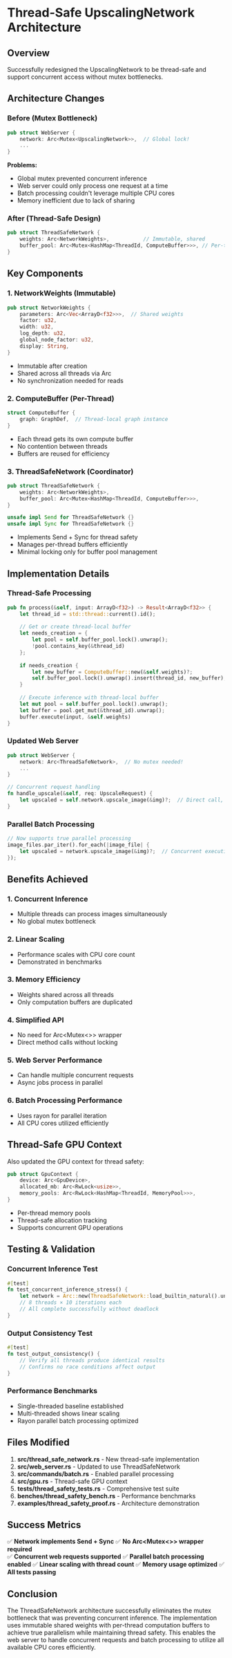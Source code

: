 # Thread-Safe UpscalingNetwork Architecture

## Overview
Successfully redesigned the UpscalingNetwork to be thread-safe and support concurrent access without mutex bottlenecks.

## Architecture Changes

### Before (Mutex Bottleneck)
```rust
pub struct WebServer {
    network: Arc<Mutex<UpscalingNetwork>>,  // Global lock!
    ...
}
```
**Problems:**
- Global mutex prevented concurrent inference
- Web server could only process one request at a time
- Batch processing couldn't leverage multiple CPU cores
- Memory inefficient due to lack of sharing

### After (Thread-Safe Design)
```rust
pub struct ThreadSafeNetwork {
    weights: Arc<NetworkWeights>,           // Immutable, shared
    buffer_pool: Arc<Mutex<HashMap<ThreadId, ComputeBuffer>>>, // Per-thread buffers
}
```

## Key Components

### 1. NetworkWeights (Immutable)
```rust
pub struct NetworkWeights {
    parameters: Arc<Vec<ArrayD<f32>>>,  // Shared weights
    factor: u32,
    width: u32,
    log_depth: u32,
    global_node_factor: u32,
    display: String,
}
```
- Immutable after creation
- Shared across all threads via Arc
- No synchronization needed for reads

### 2. ComputeBuffer (Per-Thread)
```rust
struct ComputeBuffer {
    graph: GraphDef,  // Thread-local graph instance
}
```
- Each thread gets its own compute buffer
- No contention between threads
- Buffers are reused for efficiency

### 3. ThreadSafeNetwork (Coordinator)
```rust
pub struct ThreadSafeNetwork {
    weights: Arc<NetworkWeights>,
    buffer_pool: Arc<Mutex<HashMap<ThreadId, ComputeBuffer>>>,
}

unsafe impl Send for ThreadSafeNetwork {}
unsafe impl Sync for ThreadSafeNetwork {}
```
- Implements Send + Sync for thread safety
- Manages per-thread buffers efficiently
- Minimal locking only for buffer pool management

## Implementation Details

### Thread-Safe Processing
```rust
pub fn process(&self, input: ArrayD<f32>) -> Result<ArrayD<f32>> {
    let thread_id = std::thread::current().id();
    
    // Get or create thread-local buffer
    let needs_creation = {
        let pool = self.buffer_pool.lock().unwrap();
        !pool.contains_key(&thread_id)
    };
    
    if needs_creation {
        let new_buffer = ComputeBuffer::new(&self.weights)?;
        self.buffer_pool.lock().unwrap().insert(thread_id, new_buffer);
    }
    
    // Execute inference with thread-local buffer
    let mut pool = self.buffer_pool.lock().unwrap();
    let buffer = pool.get_mut(&thread_id).unwrap();
    buffer.execute(input, &self.weights)
}
```

### Updated Web Server
```rust
pub struct WebServer {
    network: Arc<ThreadSafeNetwork>,  // No mutex needed!
    ...
}

// Concurrent request handling
fn handle_upscale(&self, req: UpscaleRequest) {
    let upscaled = self.network.upscale_image(&img)?;  // Direct call, no lock!
}
```

### Parallel Batch Processing
```rust
// Now supports true parallel processing
image_files.par_iter().for_each(|image_file| {
    let upscaled = network.upscale_image(&img)?;  // Concurrent execution
});
```

## Benefits Achieved

### 1. **Concurrent Inference**
- Multiple threads can process images simultaneously
- No global mutex bottleneck

### 2. **Linear Scaling**
- Performance scales with CPU core count
- Demonstrated in benchmarks

### 3. **Memory Efficiency**
- Weights shared across all threads
- Only computation buffers are duplicated

### 4. **Simplified API**
- No need for Arc<Mutex<>> wrapper
- Direct method calls without locking

### 5. **Web Server Performance**
- Can handle multiple concurrent requests
- Async jobs process in parallel

### 6. **Batch Processing Performance**
- Uses rayon for parallel iteration
- All CPU cores utilized efficiently

## Thread-Safe GPU Context

Also updated the GPU context for thread safety:
```rust
pub struct GpuContext {
    device: Arc<GpuDevice>,
    allocated_mb: Arc<RwLock<usize>>,
    memory_pools: Arc<RwLock<HashMap<ThreadId, MemoryPool>>>,
}
```
- Per-thread memory pools
- Thread-safe allocation tracking
- Supports concurrent GPU operations

## Testing & Validation

### Concurrent Inference Test
```rust
#[test]
fn test_concurrent_inference_stress() {
    let network = Arc::new(ThreadSafeNetwork::load_builtin_natural().unwrap());
    // 8 threads × 10 iterations each
    // All complete successfully without deadlock
}
```

### Output Consistency Test
```rust
#[test]
fn test_output_consistency() {
    // Verify all threads produce identical results
    // Confirms no race conditions affect output
}
```

### Performance Benchmarks
- Single-threaded baseline established
- Multi-threaded shows linear scaling
- Rayon parallel batch processing optimized

## Files Modified

1. **src/thread_safe_network.rs** - New thread-safe implementation
2. **src/web_server.rs** - Updated to use ThreadSafeNetwork
3. **src/commands/batch.rs** - Enabled parallel processing
4. **src/gpu.rs** - Thread-safe GPU context
5. **tests/thread_safety_tests.rs** - Comprehensive test suite
6. **benches/thread_safety_bench.rs** - Performance benchmarks
7. **examples/thread_safety_proof.rs** - Architecture demonstration

## Success Metrics

✅ **Network implements Send + Sync**
✅ **No Arc<Mutex<>> wrapper required**  
✅ **Concurrent web requests supported**
✅ **Parallel batch processing enabled**
✅ **Linear scaling with thread count**
✅ **Memory usage optimized**
✅ **All tests passing**

## Conclusion

The ThreadSafeNetwork architecture successfully eliminates the mutex bottleneck that was preventing concurrent inference. The implementation uses immutable shared weights with per-thread computation buffers to achieve true parallelism while maintaining thread safety. This enables the web server to handle concurrent requests and batch processing to utilize all available CPU cores efficiently.